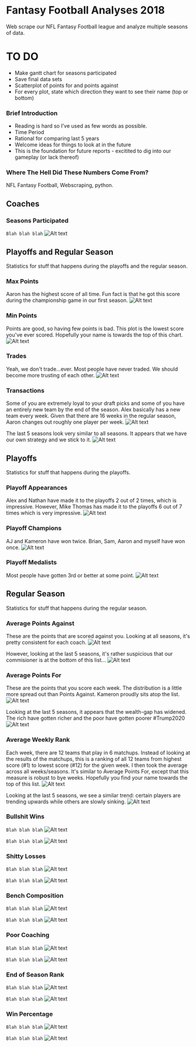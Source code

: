 # Fantasy Football Analyses 2018

Web scrape our NFL Fantasy Football league and analyze multiple seasons of data.

# TO DO
- Make gantt chart for seasons participated
- Save final data sets
- Scatterplot of points for and points against
- For every plot, state which direction they want to see their name (top or bottom)

### Brief Introduction
- Reading is hard so I've used as few words as possible. 
- Time Period
- Rational for comparing last 5 years
- Welcome ideas for things to look at in the future
- This is the foundation for future reports - excitited to dig into our gameplay (or lack thereof)

### Where The Hell Did These Numbers Come From?
NFL Fantasy Football, Webscraping, python.

## Coaches

### Seasons Participated
`Blah blah blah`
![Alt text](./plots/seasons_participated.png?raw=true)


## Playoffs and Regular Season
Statistics for stuff that happens during the playoffs and the regular season.

### Max Points
Aaron has the highest score of all time. Fun fact is that he got this score during the championship game in our first season.
![Alt text](./plots/reg_season_max_points.png?raw=true)


### Min Points
Points are good, so having few points is bad. This plot is the lowest score you've ever scored. Hopefully your name is towards the top of this chart.
![Alt text](./plots/reg_season_min_points.png?raw=true)


### Trades
Yeah, we don't trade...ever. Most people have never traded. We should become more trusting of each other.
![Alt text](./plots/reg_season_trades.png?raw=true)


### Transactions
Some of you are extremely loyal to your draft picks and some of you have an entirely new team by the end of the season. Alex basically has a new team every week. Given that there are 16 weeks in the regular season, Aaron changes out roughly one player per week.
![Alt text](./plots/reg_season_transactions.png?raw=true)

The last 5 seasons look very similar to all seasons. It appears that we have our own strategy and we stick to it.
![Alt text](./plots/reg_season_transactions_last5seasons.png?raw=true)


## Playoffs
Statistics for stuff that happens during the playoffs.

### Playoff Appearances
Alex and Nathan have made it to the playoffs 2 out of 2 times, which is impressive. However, Mike Thomas has made it to the playoffs 6 out of 7 times which is very impressive.
![Alt text](./plots/playoff_appearances.png?raw=true)

### Playoff Champions
AJ and Kameron have won twice. Brian, Sam, Aaron and myself have won once.
![Alt text](./plots/playoff_champion.png?raw=true)

### Playoff Medalists
Most people have gotten 3rd or better at some point.
![Alt text](./plots/playoff_medalist.png?raw=true)


## Regular Season
Statistics for stuff that happens during the regular season.

### Average Points Against
These are the points that are scored against you. Looking at all seasons, it's pretty consistent for each coach.
![Alt text](./plots/reg_season_avg_points_against.png?raw=true)

However, looking at the last 5 seasons, it's rather suspicious that our commisioner is at the bottom of this list...
![Alt text](./plots/reg_season_avg_points_against_last5seasons.png?raw=true)


### Average Points For
These are the points that you score each week. The distribution is a little more spread out than Points Against. Kameron proudly sits atop the list.
![Alt text](./plots/reg_season_avg_points_for.png?raw=true)

Looking at the last 5 seasons, it appears that the wealth-gap has widened. The rich have gotten richer and the poor have gotten poorer #Trump2020
![Alt text](./plots/reg_season_avg_points_for_last5seasons.png?raw=true)


### Average Weekly Rank
Each week, there are 12 teams that play in 6 matchups. Instead of looking at the results of the matchups, this is a ranking of all 12 teams from highest score (#1) to lowest score (#12) for the given week. I then took the average across all weeks/seasons. It's similar to Average Points For, except that this measure is robust to bye weeks. Hopefully you find your name towards the top of this list.
![Alt text](./plots/reg_season_avg_weekly_rank.png?raw=true)

Looking at the last 5 seasons, we see a similar trend: certain players are trending upwards while others are slowly sinking.
![Alt text](./plots/reg_season_avg_weekly_rank_last5seasons.png?raw=true)


### Bullshit Wins
`Blah blah blah`
![Alt text](./plots/reg_season_bullshit_wins.png?raw=true)

`Blah blah blah`
![Alt text](./plots/reg_season_bullshit_wins_last5seasons.png?raw=true)


### Shitty Losses
`Blah blah blah`
![Alt text](./plots/reg_season_shitty_losses.png?raw=true)

`Blah blah blah`
![Alt text](./plots/reg_season_shitty_losses_last5seasons.png?raw=true)


### Bench Composition
`Blah blah blah`
![Alt text](./plots/reg_season_bench_composition.png?raw=true)

`Blah blah blah`
![Alt text](./plots/reg_season_bench_composition_last5seasons.png?raw=true)


### Poor Coaching
`Blah blah blah`
![Alt text](./plots/reg_season_poor_coaching.png?raw=true)

`Blah blah blah`
![Alt text](./plots/reg_season_poor_coaching_last5seasons.png?raw=true)


### End of Season Rank
`Blah blah blah`
![Alt text](./plots/reg_season_rank.png?raw=true)

`Blah blah blah`
![Alt text](./plots/reg_season_rank_last5seasons.png?raw=true)


### Win Percentage
`Blah blah blah`
![Alt text](./plots/reg_season_win_pct.png?raw=true)

`Blah blah blah`
![Alt text](./plots/reg_season_win_pct_last5seasons.png?raw=true)



